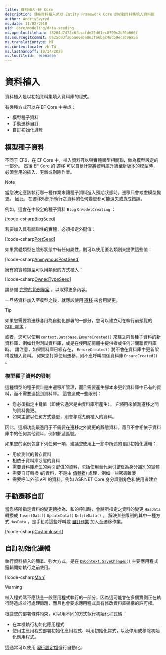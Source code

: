 ```yaml
---
title: 資料植入-EF Core
description: 使用資料植入來以 Entity Framework Core 的初始資料集填入資料庫
author: AndriySvyryd
ms.date: 11/02/2018
uid: core/modeling/data-seeding
ms.openlocfilehash: f8284d7473c6fbcafde25d01ec0709c2d50b666f
ms.sourcegitcommit: 0a25c03fa65ae6e0e0e3f66bac48d59eceb96a5a
ms.translationtype: MT
ms.contentlocale: zh-TW
ms.lasthandoff: 10/14/2020
ms.locfileid: "92063695"
---
```

# <a name="data-seeding"></a>資料植入

資料植入是以初始資料集填入資料庫的程式。

有幾種方式可以在 EF Core 中完成：

* 模型種子資料
* 手動遷移自訂
* 自訂初始化邏輯

## <a name="model-seed-data"></a>模型種子資料

不同于 EF6，在 EF Core 中，植入資料可以與實體類型相關聯，做為模型設定的一部分。 然後 EF Core 的 [遷移](xref:core/managing-schemas/migrations/index) 可以自動計算將資料庫升級至新版本的模型時，必須套用的插入、更新或刪除作業。

> [!NOTE]
> 當您決定應該執行哪一種作業來讓種子資料進入預期狀態時，遷移只會考慮模型變更。 因此，在遷移外部所執行之資料的任何變更都可能遺失或造成錯誤。

例如，這會在中設定的種子資料 `Blog` `OnModelCreating` ：

[!code-csharp[BlogSeed](../../../samples/core/Modeling/DataSeeding/DataSeedingContext.cs?name=BlogSeed)]

若要加入具有關聯性的實體，必須指定外鍵值：

[!code-csharp[PostSeed](../../../samples/core/Modeling/DataSeeding/DataSeedingContext.cs?name=PostSeed)]

如果實體類型在陰影狀態中有任何屬性，則可以使用匿名類別來提供這些值：

[!code-csharp[AnonymousPostSeed](../../../samples/core/Modeling/DataSeeding/DataSeedingContext.cs?name=AnonymousPostSeed)]

擁有的實體類型可以用類似的方式植入：

[!code-csharp[OwnedTypeSeed](../../../samples/core/Modeling/DataSeeding/DataSeedingContext.cs?name=OwnedTypeSeed)]

請參閱 [完整的範例專案](https://github.com/dotnet/EntityFramework.Docs/tree/master/samples/core/Modeling/DataSeeding) ，以取得更多內容。

一旦將資料加入至模型之後，就應該使用 [遷移](xref:core/managing-schemas/migrations/index) 來套用變更。

> [!TIP]
> 如果您需要將遷移套用為自動化部署的一部分，您可以建立可在執行前預覽的 [SQL 腳本](xref:core/managing-schemas/migrations/index#generate-sql-scripts) 。

或者，您可以使用 `context.Database.EnsureCreated()` 來建立包含種子資料的新資料庫，例如針對測試資料庫，或是在使用記憶體中提供者或任何非關聯資料庫時。 請注意，如果資料庫已經存在， `EnsureCreated()` 將不會在資料庫中更新架構或植入資料。 如果您打算使用遷移，則不應呼叫關係資料庫 `EnsureCreated()` 。

### <a name="limitations-of-model-seed-data"></a>模型種子資料的限制

這種類型的種子資料是由遷移所管理，而且需要產生腳本來更新資料庫中已有的資料，而不需要連接到資料庫。 這會造成一些限制：

* 您必須指定主鍵值（即使它通常是由資料庫所產生）。 它將用來偵測遷移之間的資料變更。
* 如果主鍵以任何方式變更，則會移除先前植入的資料。

因此，這項功能最適用于不需要在遷移之外變更的靜態資料，而且不會相依于資料庫中的任何其他資料，例如郵遞區號。

如果您的案例包含下列任何一項，建議您使用上一節中所述的自訂初始化邏輯：

* 用於測試的暫存資料
* 相依于資料庫狀態的資料
* 需要資料庫產生的索引鍵值的資料，包括使用替代索引鍵做為身分識別的實體
* 需要自訂轉換 (的資料，不是由 [值轉換](xref:core/modeling/value-conversions)) 處理，例如一些密碼雜湊
* 需要呼叫外部 API 的資料，例如 ASP.NET Core 身分識別角色和使用者建立

## <a name="manual-migration-customization"></a>手動遷移自訂

當您將所指定資料的變更轉換為、和的呼叫時，會將所指定之資料的變更 `HasData` 轉換成 `InsertData()` `UpdateData()` `DeleteData()` 。 解決某些限制的其中一種方式 `HasData` ，是手動將這些呼叫或 [自訂作業](xref:core/managing-schemas/migrations/operations) 加入至遷移作業。

[!code-csharp[CustomInsert](../../../samples/core/Modeling/DataSeeding/Migrations/20181102235626_Initial.cs?name=CustomInsert)]

## <a name="custom-initialization-logic"></a>自訂初始化邏輯

執行資料植入的簡單、強大方式，是在 [`DbContext.SaveChanges()`](xref:core/saving/index) 主要應用程式邏輯開始執行之前使用。

[!code-csharp[Main](../../../samples/core/Modeling/DataSeeding/Program.cs?name=CustomSeeding)]

> [!WARNING]
> 植入程式碼不應該是一般應用程式執行的一部分，因為這可能會在多個實例正在執行時造成並行處理問題，而且也會要求應用程式具有修改資料庫架構的許可權。

根據您的部署條件約束，可以用不同的方式執行初始化程式碼：

* 在本機執行初始化應用程式
* 使用主應用程式部署初始化應用程式、叫用初始化常式，以及停用或移除初始化應用程式。

這通常可以使用 [發行設定檔](/aspnet/core/host-and-deploy/visual-studio-publish-profiles)進行自動化。
